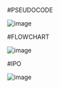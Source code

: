 #PSEUDOCODE

![image](https://github.com/user-attachments/assets/028500bf-c141-444d-ad55-7dc2e5d39c22)

#FLOWCHART

![image](https://github.com/user-attachments/assets/ce67ae14-9bc7-4552-bccf-378544495b7f)

#IPO

![image](https://github.com/user-attachments/assets/d101a502-0548-4018-9982-ff58b3bcfd0c)
